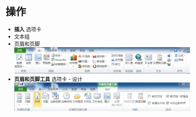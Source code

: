 # 操作
- **插入** 选项卡
- 文本组
- 页眉和页脚
![Image](<../../../../Resource/Pasted image 20250419191237.png>)
- **页眉和页脚工具** 选项卡 - 设计
![Image](<../../../../Resource/Pasted image 20250419191413.png>)